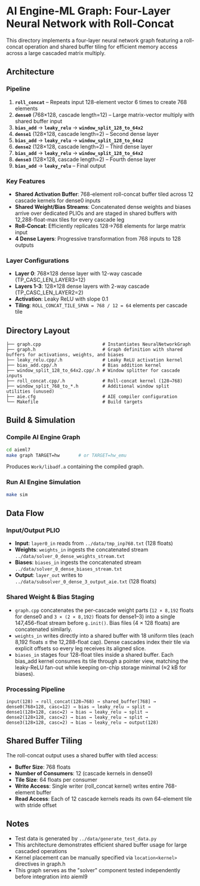 # AI Engine-ML Graph: Four-Layer Neural Network with Roll-Concat

This directory implements a four-layer neural network graph featuring a roll-concat operation and shared buffer tiling for efficient memory access across a large cascaded matrix multiply.

## Architecture

### Pipeline
1. **`roll_concat`** – Repeats input 128-element vector 6 times to create 768 elements
2. **`dense0`** (768×128, cascade length=12) – Large matrix-vector multiply with shared buffer input
3. **`bias_add`** → **`leaky_relu`** → **`window_split_128_to_64x2`**
4. **`dense1`** (128×128, cascade length=2) – Second dense layer
5. **`bias_add`** → **`leaky_relu`** → **`window_split_128_to_64x2`**
6. **`dense2`** (128×128, cascade length=2) – Third dense layer
7. **`bias_add`** → **`leaky_relu`** → **`window_split_128_to_64x2`**
8. **`dense3`** (128×128, cascade length=2) – Fourth dense layer
9. **`bias_add`** → **`leaky_relu`** – Final output

### Key Features
- **Shared Activation Buffer**: 768-element roll-concat buffer tiled across 12 cascade kernels for dense0 inputs
- **Shared Weight/Bias Streams**: Concatenated dense weights and biases arrive over dedicated PLIOs and are staged in shared
  buffers with 12,288-float-max tiles for every cascade leg
- **Roll-Concat**: Efficiently replicates 128→768 elements for large matrix input
- **4 Dense Layers**: Progressive transformation from 768 inputs to 128 outputs

### Layer Configurations
- **Layer 0**: 768×128 dense layer with 12-way cascade (TP_CASC_LEN_LAYER3=12)
- **Layers 1-3**: 128×128 dense layers with 2-way cascade (TP_CASC_LEN_LAYER2=2)
- **Activation**: Leaky ReLU with slope 0.1
- **Tiling**: `ROLL_CONCAT_TILE_SPAN = 768 / 12 = 64` elements per cascade tile

## Directory Layout

```
├── graph.cpp                       # Instantiates NeuralNetworkGraph
├── graph.h                         # Graph definition with shared buffers for activations, weights, and biases
├── leaky_relu.cpp/.h               # Leaky ReLU activation kernel
├── bias_add.cpp/.h                 # Bias addition kernel
├── window_split_128_to_64x2.cpp/.h # Window splitter for cascade inputs
├── roll_concat.cpp/.h              # Roll-concat kernel (128→768)
├── window_split_768_to_*.h         # Additional window split utilities (unused)
├── aie.cfg                         # AIE compiler configuration
└── Makefile                        # Build targets
```

## Build & Simulation

### Compile AI Engine Graph
```bash
cd aieml7
make graph TARGET=hw       # or TARGET=hw_emu
```
Produces `Work/libadf.a` containing the compiled graph.

### Run AI Engine Simulation
```bash
make sim
```

## Data Flow

### Input/Output PLIO
- **Input**: `layer0_in` reads from `../data/tmp_inp768.txt` (128 floats)
- **Weights**: `weights_in` ingests the concatenated stream `../data/solver_0_dense_weights_stream.txt`
- **Biases**: `biases_in` ingests the concatenated stream `../data/solver_0_dense_biases_stream.txt`
- **Output**: `layer_out` writes to `../data/subsolver_0_dense_3_output_aie.txt` (128 floats)

### Shared Weight & Bias Staging
- `graph.cpp` concatenates the per-cascade weight parts (`12 × 8,192` floats for dense0 and `3 × (2 × 8,192)` floats for dense1–3)
  into a single 147,456-float stream before `g.init()`. Bias files (4 × 128 floats) are concatenated similarly.
- `weights_in` writes directly into a shared buffer with 18 uniform tiles (each 8,192 floats ≤ the 12,288-float cap).
  Dense cascades index their tile via explicit offsets so every leg receives its aligned slice.
- `biases_in` stages four 128-float tiles inside a shared buffer. Each bias_add kernel consumes its tile through a
  pointer view, matching the leaky-ReLU fan-out while keeping on-chip storage minimal (≈2 kB for biases).

### Processing Pipeline
```
input(128) → roll_concat(128→768) → shared_buffer[768] →
dense0(768×128, casc=12) → bias → leaky_relu → split →
dense1(128×128, casc=2) → bias → leaky_relu → split →
dense2(128×128, casc=2) → bias → leaky_relu → split →
dense3(128×128, casc=2) → bias → leaky_relu → output(128)
```

## Shared Buffer Tiling

The roll-concat output uses a shared buffer with tiled access:
- **Buffer Size**: 768 floats
- **Number of Consumers**: 12 (cascade kernels in dense0)
- **Tile Size**: 64 floats per consumer
- **Write Access**: Single writer (roll_concat kernel) writes entire 768-element buffer
- **Read Access**: Each of 12 cascade kernels reads its own 64-element tile with stride offset

## Notes
- Test data is generated by `../data/generate_test_data.py`
- This architecture demonstrates efficient shared buffer usage for large cascaded operations
- Kernel placement can be manually specified via `location<kernel>` directives in graph.h
- This graph serves as the "solver" component tested independently before integration into aieml9
